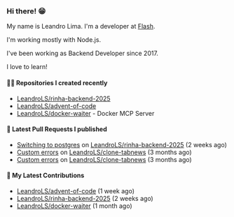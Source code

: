 ### Hi there! 😁 

My name is Leandro Lima. I'm a developer at [Flash](https://flashapp.com.br/).  

I'm working mostly with Node.js. 

I've been working as Backend Developer since 2017. 

I love to learn!  

#### 👨‍💻 Repositories I created recently
- [LeandroLS/rinha-backend-2025](https://github.com/LeandroLS/rinha-backend-2025)
- [LeandroLS/advent-of-code](https://github.com/LeandroLS/advent-of-code)
- [LeandroLS/docker-waiter](https://github.com/LeandroLS/docker-waiter) - Docker MCP Server

#### 🔨 Latest Pull Requests I published

- [Switching to postgres](https://github.com/LeandroLS/rinha-backend-2025/pull/1) on [LeandroLS/rinha-backend-2025](https://github.com/LeandroLS/rinha-backend-2025) (2 weeks ago)
- [Custom errors](https://github.com/LeandroLS/clone-tabnews/pull/32) on [LeandroLS/clone-tabnews](https://github.com/LeandroLS/clone-tabnews) (3 months ago)
- [Custom errors](https://github.com/LeandroLS/clone-tabnews/pull/31) on [LeandroLS/clone-tabnews](https://github.com/LeandroLS/clone-tabnews) (3 months ago)

#### :construction_worker: My Latest Contributions

- [LeandroLS/advent-of-code](https://github.com/LeandroLS/advent-of-code) (1 week ago)
- [LeandroLS/rinha-backend-2025](https://github.com/LeandroLS/rinha-backend-2025) (2 weeks ago)
- [LeandroLS/docker-waiter](https://github.com/LeandroLS/docker-waiter) (1 month ago)
